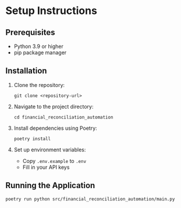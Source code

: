 # Setup Instructions

## Prerequisites

- Python 3.9 or higher
- pip package manager

## Installation

1. Clone the repository:
   ```
   git clone <repository-url>
   ```

2. Navigate to the project directory:
   ```
   cd financial_reconciliation_automation
   ```

3. Install dependencies using Poetry:
   ```
   poetry install
   ```

4. Set up environment variables:
   - Copy `.env.example` to `.env`
   - Fill in your API keys

## Running the Application

```
poetry run python src/financial_reconciliation_automation/main.py
```